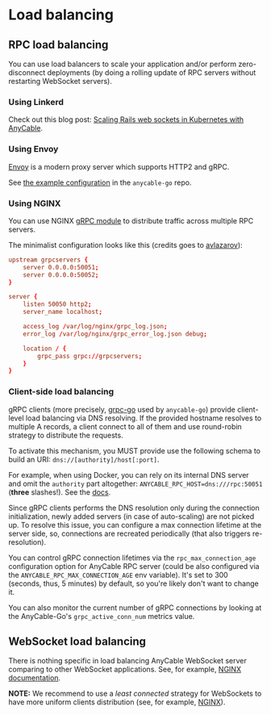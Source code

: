 # Load balancing

## RPC load balancing

You can use load balancers to scale your application and/or perform zero-disconnect deployments (by doing a rolling update of RPC servers without restarting WebSocket servers).

### Using Linkerd

Check out this blog post: [Scaling Rails web sockets in Kubernetes with AnyCable](https://blog.anycable.io/p/scaling-rails-websockets-in-kubernetes).

### Using Envoy

[Envoy](https://envoyproxy.io) is a modern proxy server which supports HTTP2 and gRPC.

See [the example configuration](https://github.com/anycable/anycable-go/tree/master/etc/envoy) in the `anycable-go` repo.

### Using NGINX

You can use NGINX [gRPC module](http://nginx.org/en/docs/http/ngx_http_grpc_module.html) to distribute traffic across multiple RPC servers.

The minimalist configuration looks like this (credits goes to [avlazarov](https://gist.github.com/avlazarov/9503c23d81c75f760e14b30e38847356#file-grpc-confe)):

```conf
upstream grpcservers {
    server 0.0.0.0:50051;
    server 0.0.0.0:50052;
}

server {
    listen 50050 http2;
    server_name localhost;

    access_log /var/log/nginx/grpc_log.json;
    error_log /var/log/nginx/grpc_error_log.json debug;

    location / {
        grpc_pass grpc://grpcservers;
    }
}
```

### Client-side load balancing

gRPC clients (more precisely, [grpc-go](https://github.com/grpc/grpc-go) used by `anycable-go`) provide client-level load balancing via DNS resolving. If the provided hostname resolves to multiple A records, a client connect to all of them and use round-robin strategy to distribute the requests.

To activate this mechanism, you MUST provide use the following schema to build an URI: `dns://[authority]/host[:port]`.

For example, when using Docker, you can rely on its internal DNS server and omit the `authority` part altogether: `ANYCABLE_RPC_HOST=dns:///rpc:50051` (**three** slashes!). See the [docs](https://github.com/grpc/grpc/blob/master/doc/naming.md).

Since gRPC clients performs the DNS resolution only during the connection initialization, newly added servers (in case of auto-scaling) are not picked up. To resolve this issue, you can configure a max connection lifetime at the server side, so, connections are recreated periodically (that also triggers re-resolution).

You can control gRPC connection lifetimes via the `rpc_max_connection_age` configuration option for AnyCable RPC server (could be also configured via the `ANYCABLE_RPC_MAX_CONNECTION_AGE` env variable). It's set to 300 (seconds, thus, 5 minutes) by default, so you're likely don't want to change it.

You can also monitor the current number of gRPC connections by looking at the AnyCable-Go's `grpc_active_conn_num` metrics value.

## WebSocket load balancing

There is nothing specific in load balancing AnyCable WebSocket server comparing to other WebSocket applications. See, for example, [NGINX documentation](https://www.nginx.com/blog/websocket-nginx/).

**NOTE:** We recommend to use a _least connected_ strategy for WebSockets to have more uniform clients distribution (see, for example, [NGINX](http://nginx.org/en/docs/http/load_balancing.html#nginx_load_balancing_with_least_connected)).

<!-- TODO: add demos -->
